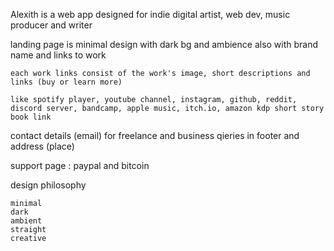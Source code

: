 Alexith is a web app designed for indie digital artist, web dev, music producer and writer

landing page is minimal design with dark bg and ambience also with brand name and links to work

	each work links consist of the work's image, short descriptions and links (buy or learn more)

	like spotify player, youtube channel, instagram, github, reddit, discord server, bandcamp, apple music, itch.io, amazon kdp short story book link

contact details (email) for freelance and business qieries in footer and address (place)

support page : paypal and bitcoin


design philosophy

    minimal
    dark
    ambient
    straight
    creative
